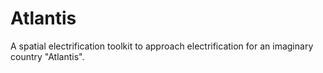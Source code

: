 # Atlantis
A spatial electrification toolkit to approach electrification for an imaginary country "Atlantis".
